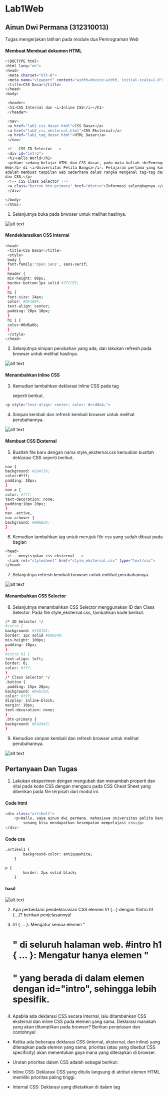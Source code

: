 # Lab1Web
## Ainun Dwi Permana (312310013)

Tugas mengerjakan latihan pada module dua Pemrograman Web

#### Membuat Membuat dokumen HTML

```sh
<!DOCTYPE html>
<html lang="en">
<head>
 <meta charset="UTF-8">
 <meta name="viewport" content="width=device-width, initial-scale=1.0">
 <title>CSS Dasar</title>
</head>
<body>

 <header>
 <h1>CSS Internal dan <i>Inline CSS</i></h1>
 </header>

 <nav>
 <a href="lab2_css_dasar.html">CSS Dasar</a>
 <a href="lab2_css_eksternal.html">CSS Eksternal</a>
 <a href="lab1_tag_dasar.html">HTML Dasar</a>
 </nav>

 <!-- CSS ID Selector -->
 <div id="intro">
 <h1>Hello World</h1>
 <p>Kami sedang belajar HTML dan CSS dasar, pada mata kuliah <b>Pemrograman
Web</b> di <i>Universitas Pelita Bangsa</i>. Pelajaran pertama yang kami dapat
adalah membuat tampilan web sederhana dalam rangka mengenal tag-tag dasar HTML
dan CSS.</p>
 <!-- CSS Class Selector -->
 <a class="button btn-primary" href="#intro">Informasi selengkapnya.</a>
 </div>

</body>
</html>
```

1. Selanjutnya buka pada brwoser untuk melihat hasilnya.
   
![alt text](https://github.com/Ainun27/Lab2Web/blob/main/tugas2/Screenshot%202024-10-08%20182343.png?raw=true)

#### Mendeklarasikan CSS Internal

```sh
<head>
 <title>CSS Dasar</title>
 <style>
 body {
 font-family:'Open Sans', sans-serif;
 }
 header {
 min-height: 80px;
 border-bottom:1px solid #77CCEF;
 }
 h1 {
 font-size: 24px;
 color: #0F189F;
 text-align: center;
 padding: 20px 10px;
 }
 h1 i {
 color:#6d6a6b;
 }
 </style>
</head>
```

2. Selanjutnya simpan perubahan yang ada, dan lakukan refresh pada browser untuk melihat hasilnya.
   
![alt text](https://github.com/Ainun27/Lab2Web/blob/main/tugas2/Screenshot%202024-10-08%20182508.png?raw=true)

#### Menambahkan Inline CSS

3. Kemudian tambahkan deklarasi inline CSS pada tag <p> seperti berikut.

```sh
<p style="text-align: center; color: #ccd8e4;">
```

4. Simpan kembali dan refresh kembali browser untuk melihat perubahannya.
   
![alt text](https://github.com/Ainun27/Lab2Web/blob/main/tugas2/Screenshot%202024-10-08%20182638.png?raw=true)

#### Membuat CSS Eksternal

5. Buatlah file baru dengan nama style_eksternal.css kemudian buatlah deklarasi CSS seperti berikut.

```sh
nav {
background: #20A759;
color:#fff;
padding: 10px;
}
nav a {
color: #fff;
text-decoration: none;
padding:10px 20px;
}
nav .active,
nav a:hover {
background: #0B6B3A;
}
```

6. Kemudian tambahkan tag <link> untuk merujuk file css yang sudah dibuat pada bagian <head>

```sh
<head>
 <!-- menyisipkan css eksternal -->
 <link rel="stylesheet" href="style_eksternal.css" type="text/css">
</head>
```

7. Selanjutnya refresh kembali browser untuk melihat perubahannya.

![alt text](https://github.com/Ainun27/Lab2Web/blob/main/tugas2/Screenshot%202024-10-08%20183144.png?raw=true)

#### Menambahkan CSS Selector

8. Selanjutnya menambahkan CSS Selector menggunakan ID dan Class Selector. Pada file
style_eksternal.css, tambahkan kode berikut.

```sh
/* ID Selector */
#intro {
background: #418fb1;
border: 1px solid #099249;
min-height: 100px;
padding: 10px;
}
#intro h1 {
text-align: left;
border: 0;
color: #fff;
}
/* Class Selector */
.button {
 padding: 15px 20px;
background: #bebcbd;
color: #fff;
display: inline-block;
margin: 10px;
text-decoration: none;
}
.btn-primary {
background: #E42A42;
}
```

9. Kemudian simpan kembali dan refresh browser untuk melihat perubahannya.

![alt text](https://github.com/Ainun27/Lab2Web/blob/main/tugas2/Screenshot%202024-10-08%20183256.png?raw=true)
  
## Pertanyaan Dan Tugas

1. Lakukan eksperimen dengan mengubah dan menambah properti dan nilai pada kode CSS dengan mengacu pada CSS Cheat Sheet yang diberikan pada file terpisah dari modul ini.

#### Code html

```sh
<div class="artikel1">
    <p>Hallo, saya ainun dwi permana. mahasiswa universitas pelita bangsa. 
        senang bisa mendapatkan kesempatan mempelajasi css</p>
</div>
```

#### Code css

```sh
.artikel1 {
        background-color: antiquewhite;
    }

p {
        border: 2px solid black;
    }
```

#### hasil 

![alt text](https://github.com/Ainun27/Lab2Web/blob/main/tugas2/Screenshot%202024-10-08%20184834.png?raw=true)

2. Apa perbedaan pendeklarasian CSS elemen h1 {...} dengan #intro h1 {...}? berikan penjelasannya!

2. h1 { ... }: Mengatur semua elemen "<h1>" di seluruh halaman web.
#intro h1 { ... }: Mengatur hanya elemen "<h1>" yang berada di dalam elemen dengan id="intro", sehingga lebih spesifik.

3. Apabila ada deklarasi CSS secara internal, lalu ditambahkan CSS eksternal dan inline CSS pada elemen yang sama. Deklarasi manakah yang akan ditampilkan pada browser? Berikan penjelasan dan contohnya!

- Ketika ada beberapa deklarasi CSS (internal, eksternal, dan inline) yang diterapkan pada elemen yang sama, prioritas (atau yang disebut CSS specificity) akan menentukan gaya mana yang diterapkan di browser.

- Urutan prioritas dalam CSS adalah sebagai berikut:

- Inline CSS: Deklarasi CSS yang ditulis langsung di atribut elemen HTML memiliki prioritas paling tinggi.
- Internal CSS: Deklarasi yang diletakkan di dalam tag <style> di bagian <head> memiliki prioritas di bawah inline CSS.
- External CSS: Deklarasi CSS yang di-link melalui file eksternal memiliki prioritas yang paling rendah dibandingkan dua yang lainnya.
- Namun, spesifisitas selektor dan importance (!important) juga bisa memengaruhi prioritas.

#### contoh

#### Css Eksternal 

```sh
.artikel1 {
        background-color: antiquewhite;
    }
```

#### Css Internal

```sh
<head>
  <style>
    .artikel1{
            background-color: #77CCEF;
        }
  </style>
</head>
```

#### Inline Css

```sh
<div class="artikel1" style="background-color: bisque;">
    <p>Hallo, saya ainun dwi permana. mahasiswa universitas pelita bangsa. 
        senang bisa mendapatkan kesempatan mempelajasi css</p>
</div>
```

#### Hasilnya

![alt text](https://github.com/Ainun27/Lab2Web/blob/main/tugas2/Screenshot%202024-10-08%20193845.png?raw=true)

4. Pada sebuah elemen HTML terdapat ID dan Class, apabila masing-masing selector tersebut terdapat deklarasi CSS, maka deklarasi manakah yang akan ditampilkan pada browser? Berikan penjelasan dan contohnya! ( <p id="paragraf-1" class="text-paragraf"> )

- Urutan Spesifisitas CSS:
  
-  Inline CSS (misalnya, style="...") memiliki prioritas tertinggi.
- Selector ID (misalnya, #paragraf-1) memiliki prioritas lebih tinggi dibandingkan selector class.
- Selector Class (misalnya, .text-paragraf) memiliki prioritas lebih tinggi dibandingkan selector elemen.
- Selector Elemen (misalnya, p { ... }) memiliki prioritas terendah.

#### contoh

#### Di HTML

```sh
<p id="paragraf-1" class="text-paragraf">Ini adalah paragraf contoh.</p>
```

#### CSS dengan selector ID

```sh
#paragraf-1 {
  color: blue;
  font-size: 18px;
}
```

#### CSS dengan selector Class

```sh
.text-paragraf {
  color: red;
  font-size: 16px;
}
```

#### Hasilnya

![alt text](https://github.com/Ainun27/Lab2Web/blob/main/tugas2/Screenshot%202024-10-08%20195405.png?raw=true)


